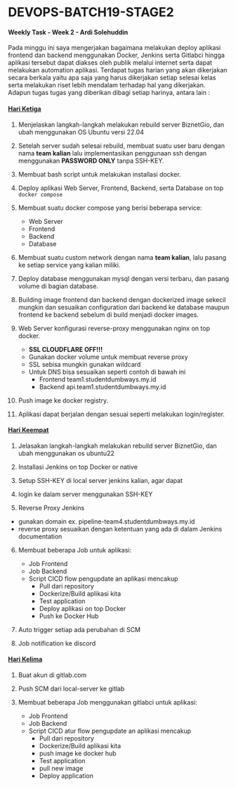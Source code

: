 # DEVOPS-BATCH19-STAGE2
#### Weekly Task - Week 2 - Ardi Solehuddin

Pada minggu ini saya mengerjakan bagaimana melakukan deploy aplikasi frontend dan backend menggunakan Docker, Jenkins serta Gitlabci hingga aplikasi tersebut dapat diakses oleh publik melalui internet serta dapat melakukan automation aplikasi. Terdapat tugas harian yang akan dikerjakan secara berkala yaitu apa saja yang harus dikerjakan setiap selesai kelas serta melakukan riset lebih mendalam terhadap hal yang dikerjakan. Adapun tugas tugas yang diberikan dibagi setiap harinya, antara lain :

#### [Hari Ketiga](Day-3/README.md)
1. Menjelaskan langkah-langkah melakukan rebuild server BiznetGio, dan ubah menggunakan OS Ubuntu versi 22.04

2. Setelah server sudah selesai rebuild, membuat suatu user baru dengan nama **team kalian** lalu implementasikan penggunaan ssh dengan menggunakan **PASSWORD ONLY** tanpa SSH-KEY.

3. Membuat bash script untuk melakukan installasi docker. 

4. Deploy aplikasi Web Server, Frontend, Backend, serta Database on top `docker compose`

5. Membuat suatu docker compose yang berisi beberapa service:
    - Web Server
    - Frontend
    - Backend
    - Database

6. Membuat suatu custom network dengan nama **team kalian**, lalu pasang ke setiap service yang kalian miliki.

7. Deploy database menggunakan mysql dengan versi terbaru, dan pasang volume di bagian database.

8. Building image frontend dan backend dengan dockerized image sekecil mungkin dan sesuaikan configuration dari backend ke database maupun frontend ke backend sebelum di build menjadi docker images.

9. Web Server konfigurasi reverse-proxy menggunakan nginx on top docker.
    - **SSL CLOUDFLARE OFF!!!**
    - Gunakan docker volume untuk membuat reverse proxy
    - SSL sebisa mungkin gunakan wildcard
    - Untuk DNS bisa sesuaikan seperti contoh di bawah ini
      - Frontend team1.studentdumbways.my.id
      - Backend api.team1.studentdumbways.my.id

10. Push image ke docker registry.

11. Aplikasi dapat berjalan dengan sesuai seperti melakukan login/register.

#### [Hari Keempat](Day-4/README.md)
1. Jelasakan langkah-langkah melakukan rebuild server BiznetGio, dan ubah menggunakan os ubuntu22

2. Installasi Jenkins on top Docker or native

3. Setup SSH-KEY di local server jenkins kalian, agar dapat 

4. login ke dalam server menggunakan SSH-KEY 

5. Reverse Proxy Jenkins
  - gunakan domain ex. pipeline-team4.studentdumbways.my.id
  - reverse proxy sesuaikan dengan ketentuan yang ada di dalam Jenkins documentation

6. Membuat beberapa Job untuk aplikasi: 
    - Job Frontend
    - Job Backend
    - Script CICD flow pengupdate an aplikasi mencakup
        - Pull dari repository
        - Dockerize/Build aplikasi kita
        - Test application
        - Deploy aplikasi on top Docker
        - Push ke Docker Hub

7. Auto trigger setiap ada perubahan di SCM

8. Job notification ke discord

#### [Hari Kelima](Day-5/README.md)
1. Buat akun di gitlab.com

2. Push SCM dari local-server ke gitlab

3. Membuat beberapa Job menggunakan gitlabci untuk aplikasi:
    - Job Frontend
    - Job Backend
    - Script CICD atur flow pengupdate an aplikasi mencakup
        - Pull dari repository
        - Dockerize/Build aplikasi kita
        - push image ke docker hub
        - Test application
        - pull new image
        - Deploy application
